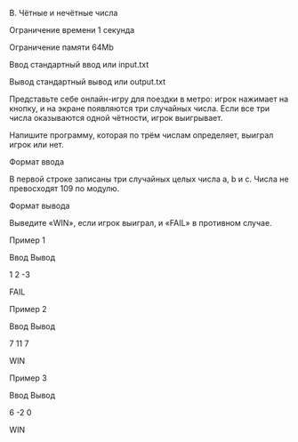 B. Чётные и нечётные числа

Ограничение времени 1 секунда

Ограничение памяти 64Mb

Ввод стандартный ввод или input.txt

Вывод стандартный вывод или output.txt

Представьте себе онлайн-игру для поездки в метро: игрок нажимает на кнопку, и на экране появляются три случайных числа. Если все три числа оказываются одной чётности, игрок выигрывает.

Напишите программу, которая по трём числам определяет, выиграл игрок или нет.

Формат ввода

В первой строке записаны три случайных целых числа a, b и c. Числа не превосходят 109 по модулю.

Формат вывода

Выведите «WIN», если игрок выиграл, и «FAIL» в противном случае.

Пример 1

Ввод Вывод

1 2 -3

FAIL

Пример 2

Ввод Вывод

7 11 7

WIN

Пример 3

Ввод Вывод

6 -2 0

WIN
